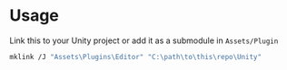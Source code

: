 # Usage
Link this to your Unity project or add it as a submodule in `Assets/Plugin`
```bash
mklink /J "Assets\Plugins\Editor" "C:\path\to\this\repo\Unity"
```